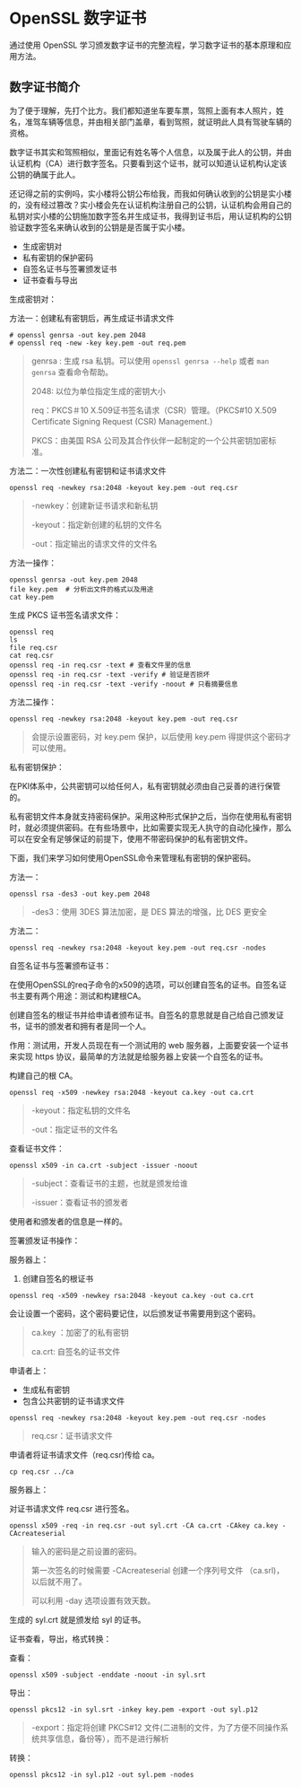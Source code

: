 # OpenSSL 数字证书

通过使用 OpenSSL 学习颁发数字证书的完整流程，学习数字证书的基本原理和应用方法。

## 数字证书简介

为了便于理解，先打个比方。我们都知道坐车要车票，驾照上面有本人照片，姓名，准驾车辆等信息，并由相关部门盖章，看到驾照，就证明此人具有驾驶车辆的资格。

数字证书其实和驾照相似，里面记有姓名等个人信息，以及属于此人的公钥，并由认证机构（CA）进行数字签名。只要看到这个证书，就可以知道认证机构认定该公钥的确属于此人。

还记得之前的实例吗，实小楼将公钥公布给我，而我如何确认收到的公钥是实小楼的，没有经过篡改？实小楼会先在认证机构注册自己的公钥，认证机构会用自己的私钥对实小楼的公钥施加数字签名并生成证书，我得到证书后，用认证机构的公钥验证数字签名来确认收到的公钥是是否属于实小楼。





- 生成密钥对
- 私有密钥的保护密码
- 自签名证书与签署颁发证书
- 证书查看与导出

生成密钥对：

方法一：创建私有密钥后，再生成证书请求文件

```
# openssl genrsa -out key.pem 2048
# openssl req -new -key key.pem -out req.pem
```

> genrsa : 生成 rsa 私钥。可以使用 `openssl genrsa --help` 或者 `man genrsa` 查看命令帮助。
>
> 2048: 以位为单位指定生成的密钥大小
>
> req：PKCS＃10 X.509证书签名请求（CSR）管理。（PKCS#10 X.509 Certificate Signing Request (CSR) Management.）
>
> PKCS：由美国 RSA 公司及其合作伙伴一起制定的一个公共密钥加密标准。

方法二：一次性创建私有密钥和证书请求文件

```
openssl req -newkey rsa:2048 -keyout key.pem -out req.csr
```

> -newkey：创建新证书请求和新私钥
>
> -keyout：指定新创建的私钥的文件名
>
> -out：指定输出的请求文件的文件名



方法一操作：

```
openssl genrsa -out key.pem 2048
file key.pem  # 分析出文件的格式以及用途
cat key.pem
```

生成 PKCS 证书签名请求文件：

```
openssl req 
ls
file req.csr
cat req.csr
openssl req -in req.csr -text # 查看文件里的信息
openssl req -in req.csr -text -verify # 验证是否损坏
openssl req -in req.csr -text -verify -noout # 只看摘要信息
```

方法二操作：

```
openssl req -newkey rsa:2048 -keyout key.pem -out req.csr
```

> 会提示设置密码，对 key.pem 保护，以后使用 key.pem 得提供这个密码才可以使用。



私有密钥保护：

在PKI体系中，公共密钥可以给任何人，私有密钥就必须由自己妥善的进行保管的。

私有密钥文件本身就支持密码保护。采用这种形式保护之后，当你在使用私有密钥时，就必须提供密码。在有些场景中，比如需要实现无人执守的自动化操作，那么可以在安全有足够保证的前提下，使用不带密码保护的私有密钥文件。

下面，我们来学习如何使用OpenSSL命令来管理私有密钥的保护密码。

方法一：

```
openssl rsa -des3 -out key.pem 2048
```

> -des3：使用 3DES 算法加密，是 DES 算法的增强，比 DES 更安全

方法二：

```
openssl req -newkey rsa:2048 -keyout key.pem -out req.csr -nodes
```



自签名证书与签署颁布证书：

在使用OpenSSL的req子命令的x509的选项，可以创建自签名的证书。自签名证书主要有两个用途：测试和构建根CA。

创建自签名的根证书并给申请者颁布证书。自签名的意思就是自己给自己颁发证书，证书的颁发者和拥有者是同一个人。

作用：测试用，开发人员现在有一个测试用的 web 服务器，上面要安装一个证书来实现 https 协议，最简单的方法就是给服务器上安装一个自签名的证书。

构建自己的根 CA。

```
openssl req -x509 -newkey rsa:2048 -keyout ca.key -out ca.crt
```

> -keyout：指定私钥的文件名
>
> -out：指定证书的文件名

查看证书文件：

```
openssl x509 -in ca.crt -subject -issuer -noout
```

> -subject：查看证书的主题，也就是颁发给谁
>
> -issuer：查看证书的颁发者

使用者和颁发者的信息是一样的。



签署颁发证书操作：

服务器上：

1. 创建自签名的根证书

```
openssl req -x509 -newkey rsa:2048 -keyout ca.key -out ca.crt
```

会让设置一个密码，这个密码要记住，以后颁发证书需要用到这个密码。

> ca.key ：加密了的私有密钥
>
> ca.crt: 自签名的证书文件

申请者上：

- 生成私有密钥
- 包含公共密钥的证书请求文件

```
openssl req -newkey rsa:2048 -keyout key.pem -out req.csr -nodes
```

> req.csr：证书请求文件

申请者将证书请求文件（req.csr)传给 ca。

```
cp req.csr ../ca
```

服务器上：

对证书请求文件 req.csr 进行签名。

```
openssl x509 -req -in req.csr -out syl.crt -CA ca.crt -CAkey ca.key -CAcreateserial
```

> 输入的密码是之前设置的密码。
>
> 第一次签名的时候需要 -CAcreateserial 创建一个序列号文件 （ca.srl)，以后就不用了。
>
> 可以利用 -day 选项设置有效天数。

生成的 syl.crt 就是颁发给 syl 的证书。



证书查看，导出，格式转换：

查看：

```
openssl x509 -subject -enddate -noout -in syl.srt
```

导出：

```
openssl pkcs12 -in syl.srt -inkey key.pem -export -out syl.p12
```

> -export：指定将创建 PKCS#12 文件(二进制的文件，为了方便不同操作系统共享信息，备份等），而不是进行解析

转换：

```
openssl pkcs12 -in syl.p12 -out syl.pem -nodes
```

